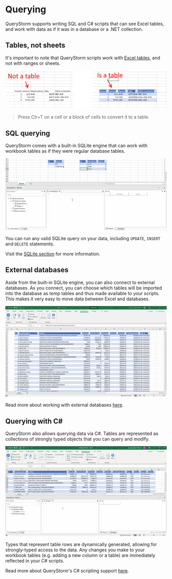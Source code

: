 # Querying

QueryStorm supports writing SQL and C# scripts that can see Excel tables, and work with data as if it was in a database or a .NET collection.

## Tables, not sheets

It's important to note that QueryStorm scripts work with [Excel tables](https://support.office.com/en-us/article/overview-of-excel-tables-7ab0bb7d-3a9e-4b56-a3c9-6c94334e492c "Excel tables"), and not with ranges or sheets.

![Tables](../Images/tables.png)

> Press Ctr+T on a cell or a block of cells to convert it to a table.

## SQL querying

QueryStorm comes with a built-in SQLite engine that can work with workbook tables as if they were regular database tables.

![Querying with SQLite](../Images/sql_querying.gif)

You can run any valid SQLite query on your data, including `UPDATE`, `INSERT` and `DELETE` statements.

Visit the [SQLite section](../SQLite) for more information.

## External databases

Aside from the built-in SQLite engine, you can also connect to external databases. As you connect, you can choose which tables will be imported into the database as temp tables and thus made available to your scripts. This makes it very easy to move data between Excel and databases.

![Connect to DBs](../Images/connecting_to_databases.gif)

Read more about working with external databases [here](../Databases).

## Querying with C# #

QueryStorm also allows querying data via C#. Tables are represented as collections of strongly typed objects that you can query and modify.

![Querying with C#](../Images/cs_querying.gif)

Types that represent table rows are dynamically generated, allowing for strongly-typed access to the data. Any changes you make to your workbook tables (e.g. adding a new column or a table) are immediately reflected in your C# scripts.

Read more about QueryStorm's C# scripting support [here](../CSharp).

<!--
# Scripting
## connecting/disconnecting
## Data context
## duplicating
## interaction with the project
## adding sqlite functions
## exposing types to C# scripts
## no VB.NET support
-->
